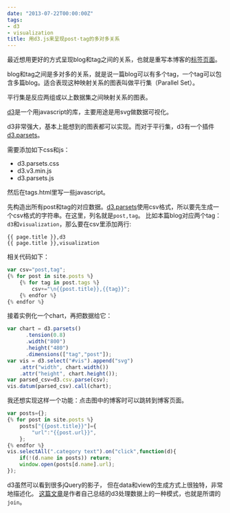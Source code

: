 ```yaml
---
date: "2013-07-22T00:00:00Z"
tags:
- d3
- visualization
title: 用d3.js来呈现post-tag的多对多关系
---
```


最近想用更好的方式呈现blog和tag之间的关系，也就是重写本博客的[标签页面](/tags)。

blog和tag之间是多对多的关系，就是说一篇blog可以有多个tag，一个tag可以包含多篇blog。适合表现这种映射关系的图表叫做平行集（Parallel Set）。

平行集是反应两组或以上数据集之间映射关系的图表。


[d3](https://github.com/mbostock/d3/wiki/Gallery)是一个用javascript的库，主要用途是用svg做数据可视化。 

d3非常强大，基本上能想到的图表都可以实现。而对于平行集，d3有一个插件[d3.parsets](https://github.com/jasondavies/d3-parsets)。

需要添加如下css和js：

- d3.parsets.css
- d3.v3.min.js
- d3.parsets.js

然后在tags.html里写一些javascript。

先构造出所有post和tag的对应数据。[d3.parsets](https://github.com/jasondavies/d3-parsets)使用csv格式，所以要先生成一个csv格式的字符串。在这里，列名就是`post,tag`。
比如本篇blog对应两个tag：`d3`和`visualization`，那么要在csv里添加两行:

```text
{{ page.title }},d3
{{ page.title }},visualization
```

相关代码如下：

```js
var csv="post,tag";
{% for post in site.posts %}
	{% for tag in post.tags %}
		csv+="\n{{post.title}},{{tag}}";
	{% endfor %}
{% endfor %}
```

接着实例化一个chart，再把数据给它：

```js
var chart = d3.parsets()
	  .tension(0.8)
	  .width("800")
	  .height("480")
      .dimensions(["tag","post"]);
var vis = d3.select("#vis").append("svg")
    .attr("width", chart.width())
    .attr("height", chart.height());
var parsed_csv=d3.csv.parse(csv);
vis.datum(parsed_csv).call(chart);
```

我还想实现这样一个功能：点击图中的博客时可以跳转到博客页面。

```js
var posts={};
{% for post in site.posts %}
	posts["{{post.title}}"]={
		"url":"{{post.url}}",
	};
{% endfor %}
vis.selectAll(".category text").on("click",function(d){
	if(!(d.name in posts)) return;
	window.open(posts[d.name].url);
});
```

d3虽然可以看到很多jQuery的影子， 但在data和view的生成方式上很独特，非常地描述化。
[这篇文章](http://bost.ocks.org/mike/join/)是作者自己总结的d3处理数据上的一种模式，也就是所谓的`join`。
